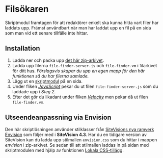 # Filsökaren

Skriptmodul framtagen för att redaktörer enkelt ska kunna hitta vart filer har laddats upp. Främst användbart när man har laddat upp en fil på en sida som man vid ett senare tillfälle inte hittar.

## Installation

1. Ladda ner och packa upp [det här zip-arkivet][1].
2. Ladda upp filerna `file-finder-server.js` och `file-finder.vm` i filarkivet för ditt hus. *Förslagsvis skapar du upp en egen mapp för den här funktionen så du har filerna samlade.*
3. Lägg ut en [skriptmodul][2] på en sida.
4. Under fliken [*JavaScript*][3] pekar du ut filen `file-finder-server.js` som du laddade upp i *Steg 2*.
5. Efter det gör du likadant under fliken [*Velocity*][4] men pekar då ut filen `file-finder.vm`.

## Utseendeanpassning via Envision

Den här skriptlösningen använder stilklasser från [SiteVisions nya ramverk Envision][5] som följer med i **SiteVision 4.3**. Har du en tidigare version av SiteVision kan du ladda upp stilmallen `envision.css` som du hittar i mappen *envision* i zip-arkivet. Se sedan till att stilmallen laddas in på sidan med skriptmodulen med hjälp av funktionen [Lokala CSS-tillägg][6].

[1]: https://api.github.com/repos/hampusn/file-finder/zipball
[2]: https://help.sitevision.se/SiteVision_4_0/scriptHelp.html
[3]: https://help.sitevision.se/SiteVision_4_0/1234567.html
[4]: https://help.sitevision.se/SiteVision_4_0/velocity.html
[5]: http://envisionui.io/
[6]: https://help.sitevision.se/SiteVision_4_0/localCSSAssetsHelp.html